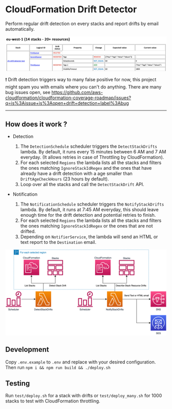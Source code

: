# CloudFormation Drift Detector

Perform regular drift detection on every stacks and report drifts by email automatically.

![email-screenshot](https://raw.githubusercontent.com/BourgoisMickael/cfn-drift-detector/master/assets/email-screenshot.png)

❗ Drift detection triggers way to many false positive for now, this project might spam you with emails where you can't do anything. There are many bug issues open, see https://github.com/aws-cloudformation/cloudformation-coverage-roadmap/issues?q=is%3Aissue+is%3Aopen+drift+detection+label%3Abug

___
## How does it work ?

- Detection
    1. The `DetectionSchedule` scheduler triggers the `DetectStackDrifts` lambda. By default, it runs every 15 minutes between 6 AM and 7 AM everyday. (It allows retries in case of Throttling by CloudFormation).
    2. For each selected `Regions` the lambda lists all the stacks and filters the ones matching `IgnoreStackIdRegex` and the ones that have already have a drift detection with a age smaller than `DriftAgeCheckHours` (23 hours by default).
    3. Loop over all the stacks and call the `DetectStackDrift` API.

- Notification
    1. The `NotificationSchedule` scheduler triggers the `NotifyStackDrifts` lambda. By default, it runs at 7:45 AM everyday, this should leave enough time for the drift detection and potential retries to finish.
    2. For each selected `Regions` the lambda lists all the stacks and filters the ones matching `IgnoreStackIdRegex` or the ones that are not drifted.
    3. Depending on `NotifierService`, the lambda will send an HTML or text report to the `Destination` email.

![architecture](https://raw.githubusercontent.com/BourgoisMickael/cfn-drift-detector/master/assets/architecture.png)

## Development

Copy `.env.example` to `.env` and replace with your desired configuration.
Then run `npm i && npm run build && ./deploy.sh`

## Testing

Run `test/deploy.sh` for a stack with drifts or `test/deploy_many.sh` for 1000 stacks to test with CloudFormation throttling.
